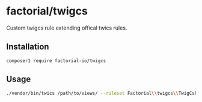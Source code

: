 # factorial/twigcs

Custom twigcs rule extending offical twics rules.


## Installation

```
composer1 require factorial-io/twigcs
```

## Usage

```bash
./vendor/bin/twics /path/to/views/ --ruleset Factorial\\twigcs\\TwigCsRuleset
```